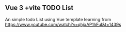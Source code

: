 Vue 3 +vite TODO List
---------------------


An simple todo List using Vue template learning from https://www.youtube.com/watch?v=qhjxAP1hFuI&t=1439s


